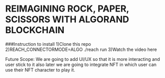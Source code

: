 # REIMAGINING ROCK, PAPER, SCISSORS WITH ALGORAND BLOCKCHAIN
###Instruction to install
1)Clone this repo
2)REACH_CONNECTORMODE=ALGO  ./reach run
3)Watch the video here 

Future Scope:
We are going to add UI/UX so that it is more interacting and user stick to it also later we are going to integrate NFT in which user can use their NFT character to play it.
